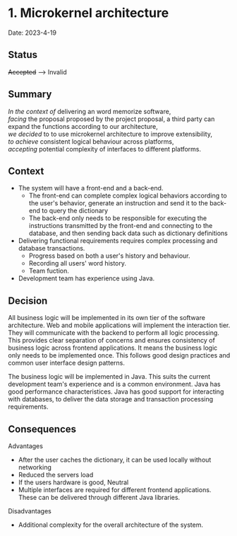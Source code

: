# 1. Microkernel architecture

Date: 2023-4-19

## Status

~~Accepted~~ --> Invalid

## Summary  

*In the context of* delivering an word memorize software,  
*facing* the proposal proposed by the project proposal, a third party can expand the functions according to our architecture,  
*we decided* to to use microkernel architecture to improve extensibility,  
*to achieve* consistent logical behaviour across platforms,  
*accepting* potential complexity of interfaces to different platforms.

## Context

- The system will have a front-end and a back-end.
    - The front-end can complete complex logical behaviors according to the user's behavior, generate an instruction and send it to the back-end to query the dictionary
    - The back-end only needs to be responsible for executing the instructions transmitted by the front-end and connecting to the database, and then sending back data such as dictionary definitions
- Delivering functional requirements requires complex processing and database transactions.
    - Progress based on both a user's history and behaviour.
    - Recording all users' word history.
    - Team fuction.
- Development team has experience using Java.

## Decision

All business logic will be implemented in its own tier of the software architecture.
Web and mobile applications will implement the interaction tier.
They will communicate with the backend to perform all logic processing.
This provides clear separation of concerns and ensures consistency of business logic across frontend applications.
It means the business logic only needs to be implemented once.
This follows good design practices and common user interface design patterns.

The business logic will be implemented in Java.
This suits the current development team's experience and is a common environment.
Java has good performance characteristices.
Java has good support for interacting with databases, to deliver the data storage and transaction processing requirements.

## Consequences

Advantages
- After the user caches the dictionary, it can be used locally without networking
- Reduced the servers load
- If the users hardware is good, 
Neutral
- Multiple interfaces are required for different frontend applications.
  These can be delivered through different Java libraries.

Disadvantages
- Additional complexity for the overall architecture of the system.
